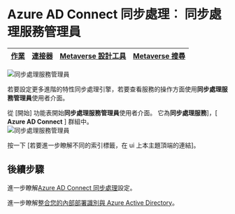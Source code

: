 <properties
    pageTitle="Azure AD Connect 同步處理︰ 同步處理服務管理員使用者介面 |Microsoft Azure"
    description="Azure AD Connect 的請瞭解同步處理服務管理員。"
    services="active-directory"
    documentationCenter=""
    authors="andkjell"
    manager="femila"
    editor=""/>

<tags
    ms.service="active-directory"
    ms.workload="identity"
    ms.tgt_pltfrm="na"
    ms.devlang="na"
    ms.topic="article"
    ms.date="09/07/2016"
    ms.author="billmath"/>


# <a name="azure-ad-connect-sync-synchronization-service-manager"></a>Azure AD Connect 同步處理︰ 同步處理服務管理員

[作業](active-directory-aadconnectsync-service-manager-ui-operations.md) | [連接器](active-directory-aadconnectsync-service-manager-ui-connectors.md) | [Metaverse 設計工具](active-directory-aadconnectsync-service-manager-ui-mvdesigner.md) | [Metaverse 搜尋](active-directory-aadconnectsync-service-manager-ui-mvsearch.md)
--- | --- | --- | ---

![同步處理服務管理員](./media/active-directory-aadconnectsync-service-manager-ui/ssmui.png)

若要設定更多進階的特性同步處理引擎，若要查看服務的操作方面使用**同步處理服務管理員**使用者介面。

從 [開始] 功能表開始**同步處理服務管理員**使用者介面。 它為**同步處理服務**]，[ **Azure AD Connect** ] 群組中。  
![同步處理服務管理員](./media/active-directory-aadconnectsync-service-manager-ui/startmenu.png)

按一下 [若要進一步瞭解不同的索引標籤，在 ui 上本主題頂端的連結]。

## <a name="next-steps"></a>後續步驟
進一步瞭解[Azure AD Connect 同步處理](active-directory-aadconnectsync-whatis.md)設定。

進一步瞭解[整合您的內部部署識別與 Azure Active Directory](active-directory-aadconnect.md)。
